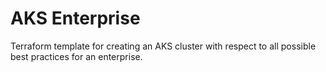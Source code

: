 # AKS Enterprise

Terraform template for creating an AKS cluster with respect to all possible best practices for an enterprise.

